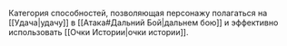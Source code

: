 Категория способностей, позволяющая персонажу полагаться на [[Удача|удачу]] в [[Атака#Дальний Бой|дальнем бою]] и эффективно использовать [[Очки Истории|очки истории]]. 